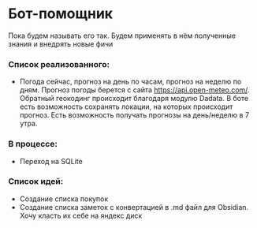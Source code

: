 # Бот-помощник

Пока будем называть его так.
Будем применять в нём полученные знания и внедрять новые фичи

### Список реализованного:

- Погода сейчас, прогноз на день по часам, прогноз на неделю по дням. Прогноз погоды берется с сайта https://api.open-meteo.com/. Обратный геокодинг происходит благодаря модулю Dadata. В боте есть возможность сохранять локации, на которых происходит прогноз. Есть возможность получать прогнозы на день/неделю в 7 утра.

### В процессе:

- Переход на SQLite

### Список идей:

- Создание списка покупок
- Создание списка заметок с конвертацией в .md файл для Obsidian. Хочу класть их себе на яндекс диск

